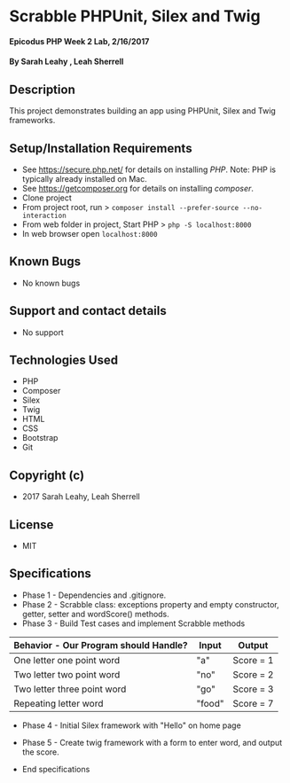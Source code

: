# Scrabble PHPUnit, Silex and Twig

#### Epicodus PHP Week 2 Lab, 2/16/2017

#### By Sarah Leahy , Leah Sherrell

## Description

This project demonstrates building an app using PHPUnit, Silex and Twig frameworks.

## Setup/Installation Requirements
* See https://secure.php.net/ for details on installing _PHP_.  Note: PHP is typically already installed on Mac.
* See https://getcomposer.org for details on installing _composer_.
* Clone project
* From project root, run > `composer install --prefer-source --no-interaction`
* From web folder in project, Start PHP > `php -S localhost:8000`
* In web browser open `localhost:8000`

## Known Bugs
* No known bugs

## Support and contact details
* No support

## Technologies Used
* PHP
* Composer
* Silex
* Twig
* HTML
* CSS
* Bootstrap
* Git

## Copyright (c)
* 2017 Sarah Leahy, Leah Sherrell

## License
* MIT

## Specifications
* Phase 1 - Dependencies and .gitignore.
* Phase 2 - Scrabble class: exceptions property and empty constructor, getter, setter and wordScore() methods.
* Phase 3 - Build Test cases and implement Scrabble methods

| Behavior - Our Program should Handle?                     | Input                       | Output                     |
|----------------------------------------------------------------|-----------------------------|----------------------------|
|  One letter one point word     |  "a"                    |  Score  = 1
|  Two letter two point word                          | "no"   |  Score = 2|
|  Two letter three point word                       |  "go" |  Score = 3 |
|  Repeating letter word                                      |  "food"                     |   Score = 7    |                   |  Repeating letter, all possible score arrays checked | "queen" | Score = 14 |



* Phase 4 - Initial Silex framework with "Hello" on home page
* Phase 5 - Create twig framework with a form to enter word, and output the score.

* End specifications
